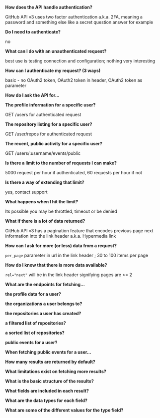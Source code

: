 **How does the API handle authentication?**

GitHub API v3 uses two factor authentication a.k.a. 2FA, meaning a password and something else like a secret question answer for example

**Do I need to authenticate?**

no

**What can I do with an unauthenticated request?**

best use is testing connection and configuration; nothing very interesting

**How can I authenticate my request? (3 ways)**

basic - no OAuth2 token, OAuth2 token in header, OAuth2 token as parameter

**How do I ask the API for...**

**The profile information for a specific user?**

GET /users for authenticated request

**The repository listing for a specific user?**

GET /user/repos for authenticated request

**The recent, public activity for a specific user?**

GET /users/:username/events/public

**Is there a limit to the number of requests I can make?**

5000 request per hour if authenticated, 60 requests per hour if not

**Is there a way of extending that limit?**

yes, contact support

**What happens when I hit the limit?**

Its possible you may be throttled, timeout or be denied

**What if there is a lot of data returned?**

GitHub API v3 has a pagination feature that encodes previous page next information into the link header a.k.a. Hypermedia link

**How can I ask for more (or less) data from a request?**

`per_page` parameter in url in the link header ; 30 to 100 items per page

**How do I know that there is more data available?**

`rel="next"` will be in the link header signifying pages are >= 2

**What are the endpoints for fetching...**

**the profile data for a user?**

**the organizations a user belongs to?**

**the repositories a user has created?**

**a filtered list of repositories?**

**a sorted list of repositories?**

**public events for a user?**

**When fetching public events for a user...**

**How many results are returned by default?**

**What limitations exist on fetching more results?**

**What is the basic structure of the results?**

**What fields are included in each result?**

**What are the data types for each field?**

**What are some of the different values for the type field?**
